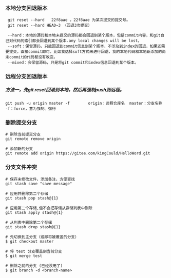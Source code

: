 
### 本地分支回退版本
```shell
 git reset --hard   22f8aae 。22f8aae 为某次提交的提交号。
 git reset --hard HEAD~3 （回退3次提交）
 
 --hard：本地的源码和本地未提交的源码都会回退到某个版本，包括commit内容，和git自己对代码的索引都会回退到某个版本.any local changes will be lost。
 --soft：保留源码，只能回退到commit信息到某个版本，不涉及到index的回退，如果还需要提交，直接commit即可。比如我选择soft方式来进行回退，我的本地代码和本地新添加的尚未commit的代码都没有改变。
 --mixed：会保留源码，只是将git commit和index信息回退到某个版本。
```


### 远程分支回退版本

##### 方法一，先git reset回滚到本地，然后再强制push到远程。
```shell
git push -u origin master -f        origin：远程仓库名  master：分支名称  -f：force，意为强制、强行
```



### 删除提交分支

```shell
# 删除当前提交分支
git remote remove origin 

# 添加新的分支
git remote add origin https://gitee.com/kingCould/HelloWord.git
```


### 分支文件冲突

```shell
# 保存未修改文件，添加备注，方便查找
git stash save "save message"

# 应用并删除第二个存储
git stash pop stash@{1}

# 应用第二个存储,但不会把存储从存储列表中删除
git stash apply stash@{1}

# 从列表中删除第二个存储
git stash drop stash@{1}

# 先切换到主分支（或即将被覆盖的分支）
$ git checkout master

# 将 test 分支覆盖到当前分支
$ git merge test

# 删除之前的分支 (已经没用了)
$ git branch -d <branch-name>
```
